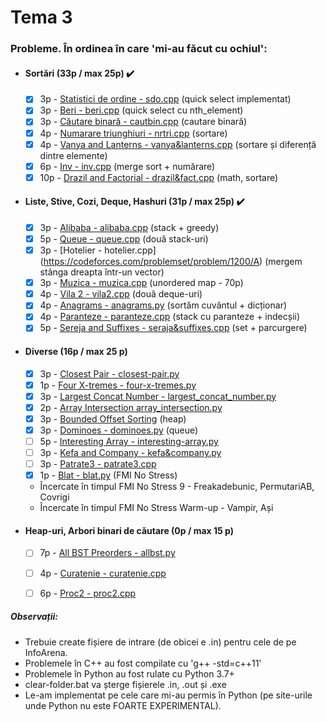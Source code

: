 # Tema 3

### Probleme. În ordinea în care 'mi-au făcut cu ochiul':

* #### Sortări (33p / max 25p) ✔️
	* [x] 3p - [Statistici de ordine - sdo.cpp](https://www.infoarena.ro/problema/sdo) (quick select implementat)
	* [x] 3p - [Beri - beri.cpp](https://www.infoarena.ro/problema/beri) (quick select cu nth_element)
	* [x] 3p - [Căutare binară - cautbin.cpp](https://www.infoarena.ro/problema/cautbin) (cautare binară)
	* [x] 4p - [Numarare triunghiuri - nrtri.cpp](https://www.infoarena.ro/problema/nrtri) (sortare)
	* [x] 4p - [Vanya and Lanterns - vanya&lanterns.cpp](https://codeforces.com/problemset/problem/492/B) (sortare și diferență dintre elemente)
	* [x] 6p - [Inv - inv.cpp](https://www.infoarena.ro/problema/inv) (merge sort + numărare)
	* [x] 10p - [Drazil and Factorial - drazil&fact.cpp](https://codeforces.com/problemset/problem/515/C) (math, sortare)

* #### Liste, Stive, Cozi, Deque, Hashuri (31p / max 25p) ✔️
	* [x] 3p - [Alibaba - alibaba.cpp](https://www.infoarena.ro/problema/alibaba) (stack + greedy)
	* [x] 5p - [Queue - queue.cpp](https://www.infoarena.ro/problema/queue) (două stack-uri)
	* [x] 3p - [Hotelier - hotelier.cpp] (https://codeforces.com/problemset/problem/1200/A) (mergem stânga dreapta într-un vector)
	* [x] 3p - [Muzica - muzica.cpp](https://www.infoarena.ro/problema/muzica) (unordered map - 70p)
	* [x] 4p - [Vila 2 - vila2.cpp](https://www.infoarena.ro/problema/vila2) (două deque-uri)
	* [x] 4p - [Anagrams - anagrams.py](https://csacademy.com/contest/archive/task/anagrams/statement/) (sortăm cuvântul + dicționar)
	* [x] 4p - [Paranteze - paranteze.cpp](https://www.infoarena.ro/problema/paranteze) (stack cu paranteze + indecșii)
	* [x] 5p - [Sereja and Suffixes - seraja&suffixes.cpp](https://codeforces.com/problemset/problem/368/B) (set + parcurgere)
	
* #### Diverse (16p / max 25 p)
	* [x] 3p - [Closest Pair - closest-pair.py](https://csacademy.com/contest/interview-archive/task/closest-pair/)
	* [x] 1p - [Four X-tremes - four-x-tremes.py](https://csacademy.com/contest/interview-archive/task/four-x-tremes/)
	* [x] 3p - [Largest Concat Number - largest_concat_number.py](https://csacademy.com/contest/interview-archive/task/largest-concat-number/)
	* [x] 2p - [Array Intersection array_intersection.py](https://www.csacademy.com/contest/interview-archive/task/array-intersection/)
	* [x] 3p - [Bounded Offset Sorting](https://csacademy.com/contest/interview-archive/task/Bounded-offset-sorting/) (heap)
	* [x] 3p - [Dominoes - dominoes.py](https://csacademy.com/contest/archive/task/dominoes/statement/) (queue)
	* [ ] 5p - [Interesting Array - interesting-array.py](https://codeforces.com/problemset/problem/482/B)
	* [ ] 3p - [Kefa and Company - kefa&company.py](https://codeforces.com/problemset/problem/580/B)
	* [ ] 3p - [Patrate3 - patrate3.cpp](https://www.infoarena.ro/problema/patrate3)
	* [x] 1p - [Blat - blat.py](https://infoarena.ro/problema/blat) (FMI No Stress)
	* Încercate în timpul FMI No Stress 9 - Freakadebunic, PermutariAB, Covrigi
	* Încercate în timpul FMI No Stress Warm-up - Vampir, Ași

* #### Heap-uri, Arbori binari de căutare (0p / max 15 p)
	* [ ] 7p - [All BST Preorders - allbst.py](https://csacademy.com/contest/interview-archive/task/all-bst-preorders/)
	* [ ] 4p - [Curatenie - curatenie.cpp](https://www.infoarena.ro/problema/curatenie)
	* [ ] 6p - [Proc2 - proc2.cpp](https://www.infoarena.ro/problema/proc2)



##### Observații:
* Trebuie create fișiere de intrare (de obicei e <numele-problemei>.in) pentru cele de pe InfoArena.
* Problemele în C++ au fost compilate cu 'g++ -std=c++11'
* Problemele în Python au fost rulate cu Python 3.7+
* clear-folder.bat va șterge fișierele .in, .out și .exe
* Le-am implementat pe cele care mi-au permis în Python (pe site-urile unde Python nu este FOARTE EXPERIMENTAL).
